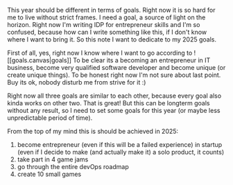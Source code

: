 This year should be different in terms of goals. Right now it is so hard for me to live without strict frames. I need a goal, a source of light on the horizon. Right now I'm writing IDP for entrepreneur skills and I'm so confused, because how can I write something like this, if I don't know where I want to bring it. So this note I want to dedicate to my 2025 goals.

First of all, yes, right now I know where I want to go according to ![[goals.canvas|goals]]
To be clear its a becoming an entrepreneur in IT business, become very qualified software developer and become unique (or create unique things). To be honest right now I'm not sure about last point. Buy its ok, nobody disturb me from strive for it :)

Right now all three goals are similar to each other, because every goal also kinda works on other two. That is great! But this can be longterm goals without any result, so I need to set some goals for this year (or maybe less unpredictable period of time).

From the top of my mind this is should be achieved in 2025: 
1. become entrepreneur (even if this will be a failed experience) in startup (even if I decide to make (and actually make it) a solo product, it counts)
2. take part in 4 game jams
3. go through the entire devOps roadmap
4. create 10 small games